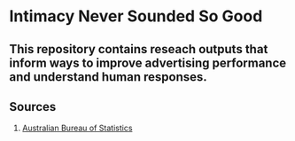 # Intimacy Never Sounded So Good

## This repository contains reseach outputs that inform ways to improve advertising performance and understand human responses.


## Sources
1. [Australian Bureau of Statistics](https://www.abs.gov.au/)